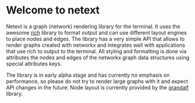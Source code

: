 # Welcome to netext

Netext is a graph (network) rendering library for the terminal. It uses the awesome [rich](https://rich.readthedocs.io/en/stable/introduction.html) library to format output and can use different layout engines to place nodes and edges. The library has a very simple API that allows to render graphs created with networkx and integrates well with applications that use rich to output to the terminal. All styling and formatting is done via attributes the nodes and edges of the networkx graph data structures using special attributes keys.

The library is in early alpha stage and has currently no emphasis on performance, so please do not try to render large graphs with it and expect API changes in the future. Node layout is currently provided by the [grandalf](https://github.com/bdcht/grandalf) library.
